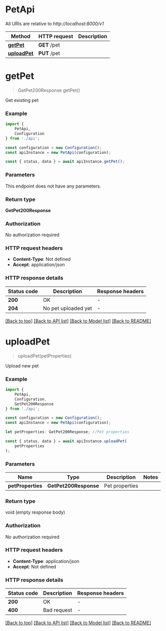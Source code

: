 # PetApi

All URIs are relative to *http://localhost:8000/v1*

|Method | HTTP request | Description|
|------------- | ------------- | -------------|
|[**getPet**](#getpet) | **GET** /pet | |
|[**uploadPet**](#uploadpet) | **PUT** /pet | |

# **getPet**
> GetPet200Response getPet()

Get existing pet

### Example

```typescript
import {
    PetApi,
    Configuration
} from './api';

const configuration = new Configuration();
const apiInstance = new PetApi(configuration);

const { status, data } = await apiInstance.getPet();
```

### Parameters
This endpoint does not have any parameters.


### Return type

**GetPet200Response**

### Authorization

No authorization required

### HTTP request headers

 - **Content-Type**: Not defined
 - **Accept**: application/json


### HTTP response details
| Status code | Description | Response headers |
|-------------|-------------|------------------|
|**200** | OK |  -  |
|**204** | No pet uploaded yet |  -  |

[[Back to top]](#) [[Back to API list]](../README.md#documentation-for-api-endpoints) [[Back to Model list]](../README.md#documentation-for-models) [[Back to README]](../README.md)

# **uploadPet**
> uploadPet(petProperties)

Upload new pet

### Example

```typescript
import {
    PetApi,
    Configuration,
    GetPet200Response
} from './api';

const configuration = new Configuration();
const apiInstance = new PetApi(configuration);

let petProperties: GetPet200Response; //Pet properties

const { status, data } = await apiInstance.uploadPet(
    petProperties
);
```

### Parameters

|Name | Type | Description  | Notes|
|------------- | ------------- | ------------- | -------------|
| **petProperties** | **GetPet200Response**| Pet properties | |


### Return type

void (empty response body)

### Authorization

No authorization required

### HTTP request headers

 - **Content-Type**: application/json
 - **Accept**: Not defined


### HTTP response details
| Status code | Description | Response headers |
|-------------|-------------|------------------|
|**200** | OK |  -  |
|**400** | Bad request |  -  |

[[Back to top]](#) [[Back to API list]](../README.md#documentation-for-api-endpoints) [[Back to Model list]](../README.md#documentation-for-models) [[Back to README]](../README.md)

